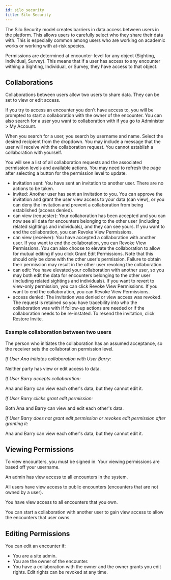 ```yaml
---
id: silo_security
title: Silo Security
---
```


The Silo Security model creates barriers in data access between users in the platform. This allows users to carefully select who they share their data with. This is especially common among users who are working on academic works or working with at-risk species.

Permissions are determined at encounter-level for any object (Sighting, Individual, Survey). This means that if a user has access to any encounter withing a Sighting, Individual, or Survey, they have access to that object.

## Collaborations

Collaborations between users allow two users to share data. They can be set to view or edit access.

If you try to access an encounter you don't have access to, you will be prompted to start a collaboration with the owner of the encounter. You can also search for a user you want to collaboration with if you go to Administer > My Account.

When you search for a user, you search by username and name. Select the desired recipient from the dropdown. You may include a message that the user will receive with the collaboration request. You cannot establish a collaboration with yourself.

You will see a list of all collaboration requests and the associated permission levels and available actions. You may need to refresh the page after selecting a button for the permission level to update.

 - invitation sent: You have sent an invitation to another user. There are no actions to be taken.
 - invited: Another user has sent an invitation to you. You can approve the invitation and grant the user view access to your data (can view), or you can deny the invitation and prevent a collaboration from being established (access denied).
 - can view (requester): Your collaboration has been accepted and you can now see all data for encounters belonging to the other user (including related sightings and individuals), and they can see yours. If you want to end the collaboration, you can Revoke View Permissions.
 - can view (receiver): You have accepted a collaboration with another user. If you want to end the collaboration, you can Revoke View Permissions. You can also choose to elevate the collaboration to allow for mutual editing if you click Grant Edit Permissions. Note that this should only be done with the other user's permission. Failure to obtain their permission may result in the other user revoking the collaboration.
 - can edit: You have elevated your collaboration with another user, so you may both edit the data for encounters belonging to the other user (including related sightings and individuals). If you want to revert to view-only permission, you can click Revoke View Permissions. If you want to end the collaboration, you can Revoke View Permissions.
 - access denied: The invitation was denied or view access was revoked. The request is retained so you have tracebility into who the collaboration was with if follow-up actions are needed or if the collaboration needs to be re-instated. To resend the invitation, click Restore Invite.

### Example collaboration between two users

The person who initiates the collaboration has an assumed acceptance, so the receiver sets the collaboration permission level.

_If User Ana initiates collaboration with User Barry:_

Neither party has view or edit access to data.



_If User Barry accepts collaboration:_

Ana and Barry can view each other's data, but they cannot edit it.



_If User Barry clicks grant edit permission:_

Both Ana and Barry can view and edit each other's data.



_If User Barry does not grant edit permission or revokes edit permission after granting it:_

Ana and Barry can view each other's data, but they cannot edit it.

## Viewing Permissions

To view encounters, you must be signed in. Your viewing permissions are based off your username.

An admin has view access to all encounters in the system.

All users have view access to public encounters (encounters that are not owned by a user).

You have view access to all encounters that you own.

You can start a collaboration with another user to gain view access to allow the encounters that user owns.

## Editing Permissions

You can edit an encounter if:

 - You are a site admin.
 - You are the owner of the encounter.
 - You have a collaboration with the owner and the owner grants you edit rights. Edit rights can be revoked at any time.
